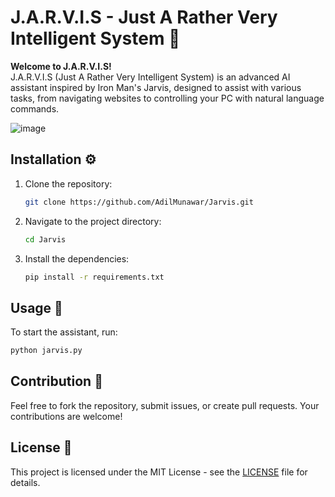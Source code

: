 # J.A.R.V.I.S - Just A Rather Very Intelligent System 🤖
**Welcome to J.A.R.V.I.S!**  
J.A.R.V.I.S (Just A Rather Very Intelligent System) is an advanced AI assistant inspired by Iron Man's Jarvis, designed to assist with various tasks, from navigating websites to controlling your PC with natural language commands.

![image](https://github.com/user-attachments/assets/59727c15-d85a-41bc-b27d-bea08b3b3a41)


## Installation ⚙️
1. Clone the repository:
    ```bash
    git clone https://github.com/AdilMunawar/Jarvis.git
    ```
2. Navigate to the project directory:
    ```bash
    cd Jarvis
    ```
3. Install the dependencies:
    ```bash
    pip install -r requirements.txt
    ```

## Usage 🚀
To start the assistant, run:
```bash
python jarvis.py
```

## Contribution 🤝
Feel free to fork the repository, submit issues, or create pull requests. Your contributions are welcome!

## License 📄
This project is licensed under the MIT License - see the [LICENSE](LICENSE) file for details.
<!-- Linkedin -->
